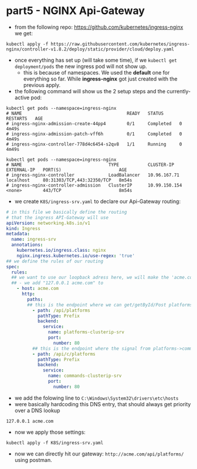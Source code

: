 # part5 - NGINX Api-Gateway
- from the following repo: https://github.com/kubernetes/ingress-nginx we get:
```
kubectl apply -f https://raw.githubusercontent.com/kubernetes/ingress-nginx/controller-v1.8.2/deploy/static/provider/cloud/deploy.yaml
```
- once everything has set up (will take some time), if we `kubectl get deployment/pods` the new ingress pod will not show up.
  - this is because of namespaces. We used the **default** one for everything so far. While **ingress-nginx** got just created with the previous apply.
- the following command will show us the 2 setup steps and the currently-active pod:
```
kubectl get pods --namespace=ingress-nginx
# NAME                                        READY   STATUS      RESTARTS   AGE
# ingress-nginx-admission-create-44pp4        0/1     Completed   0          4m49s 
# ingress-nginx-admission-patch-vff6h         0/1     Completed   0          4m49s 
# ingress-nginx-controller-778d4c6454-s2qv8   1/1     Running     0          4m49s 

kubectl get pods --namespace=ingress-nginx
# NAME                                 TYPE           CLUSTER-IP      EXTERNAL-IP   PORT(S)                      AGE
# ingress-nginx-controller             LoadBalancer   10.96.167.71    localhost     80:31303/TCP,443:32350/TCP   8m54s
# ingress-nginx-controller-admission   ClusterIP      10.99.150.154   <none>        443/TCP                      8m54s
```

- we create `K8S/ingress-srv.yaml` to declare our Api-Gateway routing:
```yaml
# in this file we basically define the routing
# that the ingress API-Gateway will use
apiVersion: networking.k8s.io/v1
kind: Ingress
metadata:
  name: ingress-srv
  annotations:
    kubernetes.io/ingress.class: nginx
    nginx.ingress.kubernetes.io/use-regex: 'true'
## we define the rules of our routing
spec:
  rules:
  ## we want to use our loopback adress here, we will make the 'acme.com' point tot that
  ## - we add "127.0.0.1 acme.com" to 
    - host: acme.com
      http:
        paths:
        ## this is the endpoint where we can get/getById/Post platforms
          - path: /api/platforms
            pathType: Prefix
            backend:
              service:
                name: platforms-clusterip-srv
                port:
                  number: 80
          ## this is the endpoint where the signal from platforms->commands gets send
          - path: /api/c/platforms
            pathType: Prefix
            backend:
              service:
                name: commands-clusterip-srv
                port:
                  number: 80
```
-  we add the folowing line to `C:\Windows\System32\drivers\etc\hosts`
  - were basically hardcoding this DNS entry, that should always get priority over a DNS lookup
```
127.0.0.1 acme.com
```

- now we apply those settings:
```
kubectl apply -f K8S/ingress-srv.yaml
```

- now we can directly hit our gateway: `http://acme.com/api/platforms/` using postman.